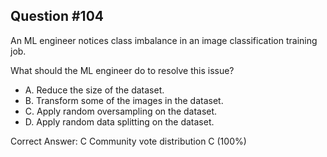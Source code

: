 ## Question #104

An ML engineer notices class imbalance in an image classification training job.

What should the ML engineer do to resolve this issue?

- A. Reduce the size of the dataset.
- B. Transform some of the images in the dataset.
- C. Apply random oversampling on the dataset.
- D. Apply random data splitting on the dataset. 

Correct Answer: 
C Community vote distribution C (100%)